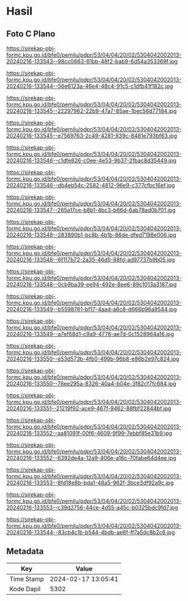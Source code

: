 # Hasil

## Foto C Plano

https://sirekap-obj-formc.kpu.go.id/bfe0/pemilu/pdpr/53/04/04/20/02/5304042002013-20240216-133543--98cc0663-61bb-48f2-bab9-6d54a353369f.jpg

https://sirekap-obj-formc.kpu.go.id/bfe0/pemilu/pdpr/53/04/04/20/02/5304042002013-20240216-133544--56e6123a-46e4-48c4-91c5-c1dfb41f182c.jpg

https://sirekap-obj-formc.kpu.go.id/bfe0/pemilu/pdpr/53/04/04/20/02/5304042002013-20240216-133545--22297962-22b9-47a7-85ae-1bec56d77184.jpg

https://sirekap-obj-formc.kpu.go.id/bfe0/pemilu/pdpr/53/04/04/20/02/5304042002013-20240216-133545--e7569763-2c49-4281-939c-8481e793bf63.jpg

https://sirekap-obj-formc.kpu.go.id/bfe0/pemilu/pdpr/53/04/04/20/02/5304042002013-20240216-133546--c1dfe826-c0ee-4e53-9b37-2fbac8d35449.jpg

https://sirekap-obj-formc.kpu.go.id/bfe0/pemilu/pdpr/53/04/04/20/02/5304042002013-20240216-133546--db4eb54c-2582-4812-96e9-c377cfbc16ef.jpg

https://sirekap-obj-formc.kpu.go.id/bfe0/pemilu/pdpr/53/04/04/20/02/5304042002013-20240216-133547--265a17ce-b8b1-4bc3-b66d-6ab78ad0b701.jpg

https://sirekap-obj-formc.kpu.go.id/bfe0/pemilu/pdpr/53/04/04/20/02/5304042002013-20240216-133548--283890b1-bc8b-4b1b-86de-dfed7198e006.jpg

https://sirekap-obj-formc.kpu.go.id/bfe0/pemilu/pdpr/53/04/04/20/02/5304042002013-20240216-133548--6f117b72-2a35-46d5-88fd-ad97737b9b05.jpg

https://sirekap-obj-formc.kpu.go.id/bfe0/pemilu/pdpr/53/04/04/20/02/5304042002013-20240216-133548--0cb9ba39-ee94-492e-8ee6-89c1013a3187.jpg

https://sirekap-obj-formc.kpu.go.id/bfe0/pemilu/pdpr/53/04/04/20/02/5304042002013-20240216-133549--b5598761-bf17-4aad-a6c8-d666b96a9544.jpg

https://sirekap-obj-formc.kpu.go.id/bfe0/pemilu/pdpr/53/04/04/20/02/5304042002013-20240216-133549--a7ef68d1-c9a9-4776-ae7d-0c1528964a16.jpg

https://sirekap-obj-formc.kpu.go.id/bfe0/pemilu/pdpr/53/04/04/20/02/5304042002013-20240216-133550--e53d573b-4fb0-499b-96b8-e86b2e97c824.jpg

https://sirekap-obj-formc.kpu.go.id/bfe0/pemilu/pdpr/53/04/04/20/02/5304042002013-20240216-133550--78ee295a-8326-40a4-b04e-3f82cf7fc684.jpg

https://sirekap-obj-formc.kpu.go.id/bfe0/pemilu/pdpr/53/04/04/20/02/5304042002013-20240216-133551--21219f92-ace9-467f-9462-88fbf22844bf.jpg

https://sirekap-obj-formc.kpu.go.id/bfe0/pemilu/pdpr/53/04/04/20/02/5304042002013-20240216-133552--aa81091f-00f6-4609-9f99-7ebbf85e31b9.jpg

https://sirekap-obj-formc.kpu.go.id/bfe0/pemilu/pdpr/53/04/04/20/02/5304042002013-20240216-133552--6392de4a-12a9-406e-a16c-70fabe64d4ee.jpg

https://sirekap-obj-formc.kpu.go.id/bfe0/pemilu/pdpr/53/04/04/20/02/5304042002013-20240216-133553--8fd18e8b-bda1-48a5-962f-3bce3df92a9c.jpg

https://sirekap-obj-formc.kpu.go.id/bfe0/pemilu/pdpr/53/04/04/20/02/5304042002013-20240216-133553--c39d2756-44ce-4d55-a45c-b0325bdc9fd7.jpg

https://sirekap-obj-formc.kpu.go.id/bfe0/pemilu/pdpr/53/04/04/20/02/5304042002013-20240216-133544--83cb4c1b-b544-4bdb-ae6f-ff7a5dc8b2c6.jpg


## Metadata

| Key        | Value               |
| ---------- | ------------------- |
| Time Stamp | 2024-02-17 13:05:41 |
| Kode Dapil | 5302                |



